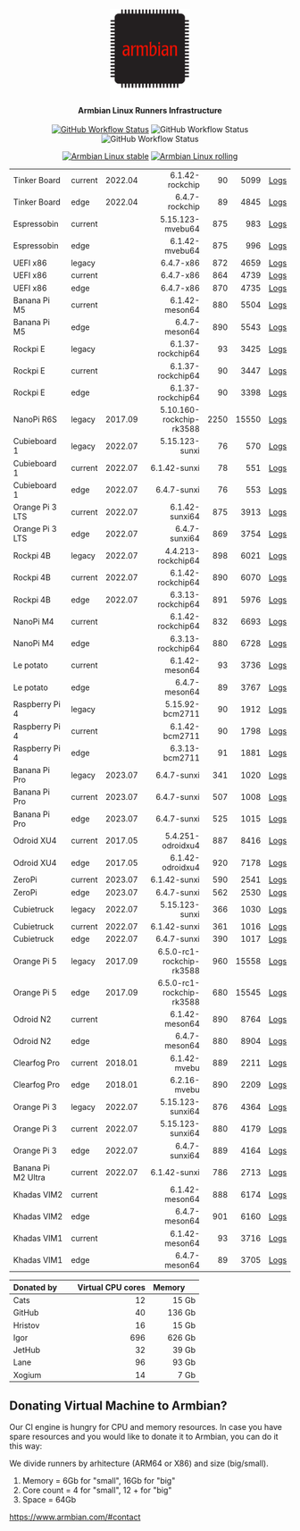<p align="center">
  <a href="#build-framework">
  <img src="https://raw.githubusercontent.com/armbian/build/master/.github/armbian-logo.png" alt="Armbian logo" width="144">
  </a><br>
  <strong>Armbian Linux Runners Infrastructure</strong><br>
<br>
<a href=https://github.com/armbian/build/actions/workflows/build-train.yml><img alt="GitHub Workflow Status" src="https://img.shields.io/github/actions/workflow/status/armbian/build/build-train.yml?logo=githubactions&label=Kernel%20compile&logoColor=white&style=for-the-badge&branch=master"></a>
<img alt="GitHub Workflow Status" src="https://img.shields.io/badge/dynamic/json?label=VIRTUAL%20CPU%20COUNT&query=CPU&cacheSeconds=10&style=for-the-badge&url=https%3A%2F%2Fgithub.com%2Farmbian%2Fscripts%2Freleases%2Fdownload%2Fstatus%2Frunners_capacity.json"> <img alt="GitHub Workflow Status" src="https://img.shields.io/badge/dynamic/json?label=MEMORY%20in%20MB&query=MEM&cacheSeconds=10&style=for-the-badge&url=https%3A%2F%2Fgithub.com%2Farmbian%2Fscripts%2Freleases%2Fdownload%2Fstatus%2Frunners_capacity.json">
</p>
<p align=center>
<a href=https://armbian.com/download><img alt="Armbian Linux stable" src="https://img.shields.io/badge/dynamic/json?label=Armbian%20Linux%20current&query=CURRENT&color=f71000&cacheSeconds=600&style=for-the-badge&url=https%3A%2F%2Fgithub.com%2Farmbian%2Fscripts%2Freleases%2Fdownload%2Fstatus%2Frunners_capacity.json"></a>
<a href=https://github.com/armbian/community><img alt="Armbian Linux rolling" src="https://img.shields.io/badge/dynamic/json?label=Armbian%20Linux%20edge&query=EDGE&color=34be5b&cacheSeconds=600&style=for-the-badge&url=https%3A%2F%2Fgithub.com%2Farmbian%2Fscripts%2Freleases%2Fdownload%2Fstatus%2Frunners_capacity.json"></a>
</p>

<!--START_SECTION:data-section-->
<table width="100%"><tr><td align="left">Tinker Board</td><td align=left>current</td><td align=right>2022.04</td><td align=right>6.1.42-rockchip</td><td align=right>90</td><td align=right>5099</td><td align=right><a href="https://paste.armbian.com/ohoruquriy">Logs</a></td></tr><tr><td align="left">Tinker Board</td><td align=left>edge</td><td align=right>2022.04</td><td align=right>6.4.7-rockchip</td><td align=right>89</td><td align=right>4845</td><td align=right><a href="https://paste.armbian.com/rocifufaqa">Logs</a></td></tr><tr><td align="left">Espressobin</td><td align=left>current</td><td align=right></td><td align=right>5.15.123-mvebu64</td><td align=right>875</td><td align=right>983</td><td align=right><a href="https://paste.armbian.com/ekaqemapim">Logs</a></td></tr><tr><td align="left">Espressobin</td><td align=left>edge</td><td align=right></td><td align=right>6.1.42-mvebu64</td><td align=right>875</td><td align=right>996</td><td align=right><a href="https://paste.armbian.com/dayimovelu">Logs</a></td></tr><tr><td align="left">UEFI x86</td><td align=left>legacy</td><td align=right></td><td align=right>6.4.7-x86</td><td align=right>872</td><td align=right>4659</td><td align=right><a href="https://paste.armbian.com/ehudahuxip">Logs</a></td></tr><tr><td align="left">UEFI x86</td><td align=left>current</td><td align=right></td><td align=right>6.4.7-x86</td><td align=right>864</td><td align=right>4739</td><td align=right><a href="https://paste.armbian.com/micevikiwe">Logs</a></td></tr><tr><td align="left">UEFI x86</td><td align=left>edge</td><td align=right></td><td align=right>6.4.7-x86</td><td align=right>870</td><td align=right>4735</td><td align=right><a href="https://paste.armbian.com/sinelegepu">Logs</a></td></tr><tr><td align="left">Banana Pi M5</td><td align=left>current</td><td align=right></td><td align=right>6.1.42-meson64</td><td align=right>880</td><td align=right>5504</td><td align=right><a href="https://paste.armbian.com/okakedezev">Logs</a></td></tr><tr><td align="left">Banana Pi M5</td><td align=left>edge</td><td align=right></td><td align=right>6.4.7-meson64</td><td align=right>890</td><td align=right>5543</td><td align=right><a href="https://paste.armbian.com/ehahuyemup">Logs</a></td></tr><tr><td align="left">Rockpi E</td><td align=left>legacy</td><td align=right></td><td align=right>6.1.37-rockchip64</td><td align=right>93</td><td align=right>3425</td><td align=right><a href="https://paste.armbian.com/">Logs</a></td></tr><tr><td align="left">Rockpi E</td><td align=left>current</td><td align=right></td><td align=right>6.1.37-rockchip64</td><td align=right>90</td><td align=right>3447</td><td align=right><a href="https://paste.armbian.com/">Logs</a></td></tr><tr><td align="left">Rockpi E</td><td align=left>edge</td><td align=right></td><td align=right>6.1.37-rockchip64</td><td align=right>90</td><td align=right>3398</td><td align=right><a href="https://paste.armbian.com/">Logs</a></td></tr><tr><td align="left">NanoPi R6S</td><td align=left>legacy</td><td align=right>2017.09</td><td align=right>5.10.160-rockchip-rk3588</td><td align=right>2250</td><td align=right>15550</td><td align=right><a href="https://paste.armbian.com/esonohobab">Logs</a></td></tr><tr><td align="left">Cubieboard 1</td><td align=left>legacy</td><td align=right>2022.07</td><td align=right>5.15.123-sunxi</td><td align=right>76</td><td align=right>570</td><td align=right><a href="https://paste.armbian.com/quworudoqa">Logs</a></td></tr><tr><td align="left">Cubieboard 1</td><td align=left>current</td><td align=right>2022.07</td><td align=right>6.1.42-sunxi</td><td align=right>78</td><td align=right>551</td><td align=right><a href="https://paste.armbian.com/ewiyurayok">Logs</a></td></tr><tr><td align="left">Cubieboard 1</td><td align=left>edge</td><td align=right>2022.07</td><td align=right>6.4.7-sunxi</td><td align=right>76</td><td align=right>553</td><td align=right><a href="https://paste.armbian.com/otipidomeq">Logs</a></td></tr><tr><td align="left">Orange Pi 3 LTS</td><td align=left>current</td><td align=right>2022.07</td><td align=right>6.1.42-sunxi64</td><td align=right>875</td><td align=right>3913</td><td align=right><a href="https://paste.armbian.com/azisutalem">Logs</a></td></tr><tr><td align="left">Orange Pi 3 LTS</td><td align=left>edge</td><td align=right>2022.07</td><td align=right>6.4.7-sunxi64</td><td align=right>869</td><td align=right>3754</td><td align=right><a href="https://paste.armbian.com/jelotiluvo">Logs</a></td></tr><tr><td align="left">Rockpi 4B</td><td align=left>legacy</td><td align=right>2022.07</td><td align=right>4.4.213-rockchip64</td><td align=right>898</td><td align=right>6021</td><td align=right><a href="https://paste.armbian.com/opezefahiv">Logs</a></td></tr><tr><td align="left">Rockpi 4B</td><td align=left>current</td><td align=right>2022.07</td><td align=right>6.1.42-rockchip64</td><td align=right>890</td><td align=right>6070</td><td align=right><a href="https://paste.armbian.com/zijumalonu">Logs</a></td></tr><tr><td align="left">Rockpi 4B</td><td align=left>edge</td><td align=right>2022.07</td><td align=right>6.3.13-rockchip64</td><td align=right>891</td><td align=right>5976</td><td align=right><a href="https://paste.armbian.com/xabeqozepa">Logs</a></td></tr><tr><td align="left">NanoPi M4</td><td align=left>current</td><td align=right></td><td align=right>6.1.42-rockchip64</td><td align=right>832</td><td align=right>6693</td><td align=right><a href="https://paste.armbian.com/cerirenibe">Logs</a></td></tr><tr><td align="left">NanoPi M4</td><td align=left>edge</td><td align=right></td><td align=right>6.3.13-rockchip64</td><td align=right>880</td><td align=right>6728</td><td align=right><a href="https://paste.armbian.com/oxowovasiy">Logs</a></td></tr><tr><td align="left">Le potato</td><td align=left>current</td><td align=right></td><td align=right>6.1.42-meson64</td><td align=right>93</td><td align=right>3736</td><td align=right><a href="https://paste.armbian.com/uzokopecaf">Logs</a></td></tr><tr><td align="left">Le potato</td><td align=left>edge</td><td align=right></td><td align=right>6.4.7-meson64</td><td align=right>89</td><td align=right>3767</td><td align=right><a href="https://paste.armbian.com/bohehevozo">Logs</a></td></tr><tr><td align="left">Raspberry Pi 4</td><td align=left>legacy</td><td align=right></td><td align=right>5.15.92-bcm2711</td><td align=right>90</td><td align=right>1912</td><td align=right><a href="https://paste.armbian.com/pixamijixe">Logs</a></td></tr><tr><td align="left">Raspberry Pi 4</td><td align=left>current</td><td align=right></td><td align=right>6.1.42-bcm2711</td><td align=right>90</td><td align=right>1798</td><td align=right><a href="https://paste.armbian.com/fogibuvori">Logs</a></td></tr><tr><td align="left">Raspberry Pi 4</td><td align=left>edge</td><td align=right></td><td align=right>6.3.13-bcm2711</td><td align=right>91</td><td align=right>1881</td><td align=right><a href="https://paste.armbian.com/guyaneyane">Logs</a></td></tr><tr><td align="left">Banana Pi Pro</td><td align=left>legacy</td><td align=right>2023.07</td><td align=right>6.4.7-sunxi</td><td align=right>341</td><td align=right>1020</td><td align=right><a href="https://paste.armbian.com/omebecejiq">Logs</a></td></tr><tr><td align="left">Banana Pi Pro</td><td align=left>current</td><td align=right>2023.07</td><td align=right>6.4.7-sunxi</td><td align=right>507</td><td align=right>1008</td><td align=right><a href="https://paste.armbian.com/dinayijobu">Logs</a></td></tr><tr><td align="left">Banana Pi Pro</td><td align=left>edge</td><td align=right>2023.07</td><td align=right>6.4.7-sunxi</td><td align=right>525</td><td align=right>1015</td><td align=right><a href="https://paste.armbian.com/ejaqijemug">Logs</a></td></tr><tr><td align="left">Odroid XU4</td><td align=left>current</td><td align=right>2017.05</td><td align=right>5.4.251-odroidxu4</td><td align=right>887</td><td align=right>8416</td><td align=right><a href="https://paste.armbian.com/axocunuhoy">Logs</a></td></tr><tr><td align="left">Odroid XU4</td><td align=left>edge</td><td align=right>2017.05</td><td align=right>6.1.42-odroidxu4</td><td align=right>920</td><td align=right>7178</td><td align=right><a href="https://paste.armbian.com/bugokicete">Logs</a></td></tr><tr><td align="left">ZeroPi</td><td align=left>current</td><td align=right>2023.07</td><td align=right>6.1.42-sunxi</td><td align=right>590</td><td align=right>2541</td><td align=right><a href="https://paste.armbian.com/ocuyewupak">Logs</a></td></tr><tr><td align="left">ZeroPi</td><td align=left>edge</td><td align=right>2023.07</td><td align=right>6.4.7-sunxi</td><td align=right>562</td><td align=right>2530</td><td align=right><a href="https://paste.armbian.com/adeqatagap">Logs</a></td></tr><tr><td align="left">Cubietruck</td><td align=left>legacy</td><td align=right>2022.07</td><td align=right>5.15.123-sunxi</td><td align=right>366</td><td align=right>1030</td><td align=right><a href="https://paste.armbian.com/huguzimihu">Logs</a></td></tr><tr><td align="left">Cubietruck</td><td align=left>current</td><td align=right>2022.07</td><td align=right>6.1.42-sunxi</td><td align=right>361</td><td align=right>1016</td><td align=right><a href="https://paste.armbian.com/ulazezijec">Logs</a></td></tr><tr><td align="left">Cubietruck</td><td align=left>edge</td><td align=right>2022.07</td><td align=right>6.4.7-sunxi</td><td align=right>390</td><td align=right>1017</td><td align=right><a href="https://paste.armbian.com/jilanuhane">Logs</a></td></tr><tr><td align="left">Orange Pi 5</td><td align=left>legacy</td><td align=right>2017.09</td><td align=right>6.5.0-rc1-rockchip-rk3588</td><td align=right>960</td><td align=right>15558</td><td align=right><a href="https://paste.armbian.com/omuzugebun">Logs</a></td></tr><tr><td align="left">Orange Pi 5</td><td align=left>edge</td><td align=right>2017.09</td><td align=right>6.5.0-rc1-rockchip-rk3588</td><td align=right>680</td><td align=right>15545</td><td align=right><a href="https://paste.armbian.com/verehevayu">Logs</a></td></tr><tr><td align="left">Odroid N2</td><td align=left>current</td><td align=right></td><td align=right>6.1.42-meson64</td><td align=right>890</td><td align=right>8764</td><td align=right><a href="https://paste.armbian.com/ovofayaway">Logs</a></td></tr><tr><td align="left">Odroid N2</td><td align=left>edge</td><td align=right></td><td align=right>6.4.7-meson64</td><td align=right>880</td><td align=right>8904</td><td align=right><a href="https://paste.armbian.com/cijisihivi">Logs</a></td></tr><tr><td align="left">Clearfog Pro</td><td align=left>current</td><td align=right>2018.01</td><td align=right>6.1.42-mvebu</td><td align=right>889</td><td align=right>2211</td><td align=right><a href="https://paste.armbian.com/asaludilis">Logs</a></td></tr><tr><td align="left">Clearfog Pro</td><td align=left>edge</td><td align=right>2018.01</td><td align=right>6.2.16-mvebu</td><td align=right>890</td><td align=right>2209</td><td align=right><a href="https://paste.armbian.com/izuzorojer">Logs</a></td></tr><tr><td align="left">Orange Pi 3</td><td align=left>legacy</td><td align=right>2022.07</td><td align=right>5.15.123-sunxi64</td><td align=right>876</td><td align=right>4364</td><td align=right><a href="https://paste.armbian.com/fugabukaqa">Logs</a></td></tr><tr><td align="left">Orange Pi 3</td><td align=left>current</td><td align=right>2022.07</td><td align=right>5.15.123-sunxi64</td><td align=right>880</td><td align=right>4179</td><td align=right><a href="https://paste.armbian.com/bofuzipaba">Logs</a></td></tr><tr><td align="left">Orange Pi 3</td><td align=left>edge</td><td align=right>2022.07</td><td align=right>6.4.7-sunxi64</td><td align=right>889</td><td align=right>4164</td><td align=right><a href="https://paste.armbian.com/ejenecixol">Logs</a></td></tr><tr><td align="left">Banana Pi M2 Ultra</td><td align=left>current</td><td align=right>2022.07</td><td align=right>6.1.42-sunxi</td><td align=right>786</td><td align=right>2713</td><td align=right><a href="https://paste.armbian.com/umatatoweq">Logs</a></td></tr><tr><td align="left">Khadas VIM2</td><td align=left>current</td><td align=right></td><td align=right>6.1.42-meson64</td><td align=right>888</td><td align=right>6174</td><td align=right><a href="https://paste.armbian.com/udigufiqib">Logs</a></td></tr><tr><td align="left">Khadas VIM2</td><td align=left>edge</td><td align=right></td><td align=right>6.4.7-meson64</td><td align=right>901</td><td align=right>6160</td><td align=right><a href="https://paste.armbian.com/eqeveyakuh">Logs</a></td></tr><tr><td align="left">Khadas VIM1</td><td align=left>current</td><td align=right></td><td align=right>6.1.42-meson64</td><td align=right>93</td><td align=right>3716</td><td align=right><a href="https://paste.armbian.com/xaxihunuti">Logs</a></td></tr><tr><td align="left">Khadas VIM1</td><td align=left>edge</td><td align=right></td><td align=right>6.4.7-meson64</td><td align=right>89</td><td align=right>3705</td><td align=right><a href="https://paste.armbian.com/ehudegariw">Logs</a></td></tr></table>
<!--END_SECTION:data-section-->

|Donated by &nbsp;&nbsp;&nbsp;&nbsp;&nbsp;| Virtual CPU cores |Memory&nbsp;&nbsp;&nbsp;&nbsp;&nbsp;|
|--|--:|--:|
|Cats|12|15 Gb|
|GitHub|40|136 Gb|
|Hristov|16|15 Gb|
|Igor|696|626 Gb|
|JetHub|32|39 Gb|
|Lane|96|93 Gb|
|Xogium|14|7 Gb|
## Donating Virtual Machine to Armbian?

Our CI engine is hungry for CPU and memory resources. In case you have spare resources and you would like to donate it to Armbian, you can do it this way:

We divide runners by arhitecture (ARM64 or X86) and size (big/small).

1. Memory = 6Gb for "small", 16Gb for "big"
3. Core count = 4 for "small", 12 + for "big"
4. Space = 64Gb

https://www.armbian.com/#contact
